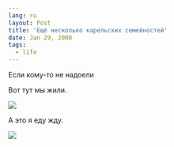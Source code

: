 ```yaml
---
lang: ru
layout: Post
title: 'Ещё несколько карельских семейностей'
date: Jan 29, 2008
tags:
  - life
---
```


Если кому-то не надоели

<!--more-->

Вот тут мы жили.

![](/images/blog/Sapegin-Artem-20D-2007-07-09-389-8970.jpg)

А это я еду жду.

![](/images/blog/Sapegin-Artem-20D-2007-07-13-412-1213.jpg)

